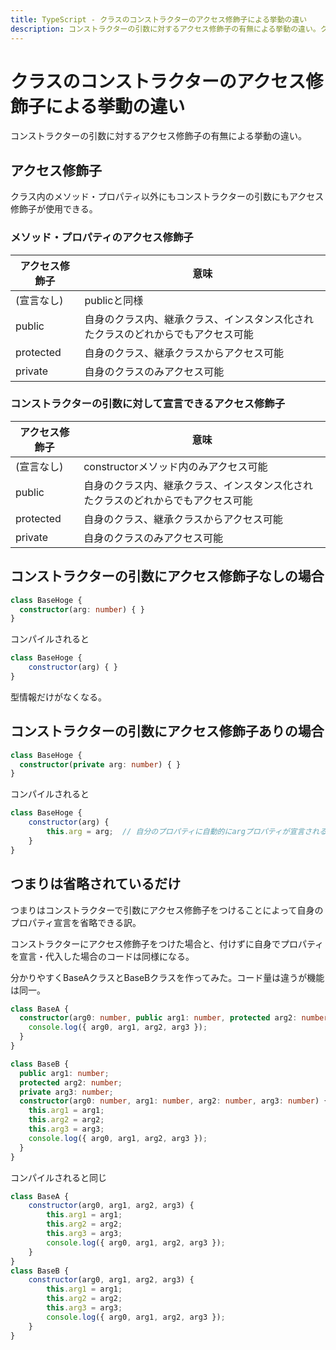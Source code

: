 ```yaml
---
title: TypeScript - クラスのコンストラクターのアクセス修飾子による挙動の違い
description: コンストラクターの引数に対するアクセス修飾子の有無による挙動の違い。クラス内のメソッド・プロパティ以外にもコンストラクターの引数にもアクセス修飾子が使用できる。
---
```


# クラスのコンストラクターのアクセス修飾子による挙動の違い

コンストラクターの引数に対するアクセス修飾子の有無による挙動の違い。

## アクセス修飾子

クラス内のメソッド・プロパティ以外にもコンストラクターの引数にもアクセス修飾子が使用できる。

### メソッド・プロパティのアクセス修飾子

|アクセス修飾子|意味|
|---|---|
|(宣言なし)|publicと同様|
|public|自身のクラス内、継承クラス、インスタンス化されたクラスのどれからでもアクセス可能|
|protected|自身のクラス、継承クラスからアクセス可能|
|private|自身のクラスのみアクセス可能|

### コンストラクターの引数に対して宣言できるアクセス修飾子

|アクセス修飾子|意味|
|---|---|
|(宣言なし)|constructorメソッド内のみアクセス可能|
|public|自身のクラス内、継承クラス、インスタンス化されたクラスのどれからでもアクセス可能|
|protected|自身のクラス、継承クラスからアクセス可能|
|private|自身のクラスのみアクセス可能|

## コンストラクターの引数にアクセス修飾子なしの場合

```ts
class BaseHoge {
  constructor(arg: number) { }
}
```

コンパイルされると

```js
class BaseHoge {
    constructor(arg) { }
}
```

型情報だけがなくなる。

## コンストラクターの引数にアクセス修飾子ありの場合

```ts
class BaseHoge {
  constructor(private arg: number) { }
}
```

コンパイルされると

```js
class BaseHoge {
    constructor(arg) {
        this.arg = arg;  // 自分のプロパティに自動的にargプロパティが宣言される
    }
}
```

## つまりは省略されているだけ

つまりはコンストラクターで引数にアクセス修飾子をつけることによって自身のプロパティ宣言を省略できる訳。

コンストラクターにアクセス修飾子をつけた場合と、付けずに自身でプロパティを宣言・代入した場合のコードは同様になる。

分かりやすくBaseAクラスとBaseBクラスを作ってみた。コード量は違うが機能は同一。


```ts
class BaseA {
  constructor(arg0: number, public arg1: number, protected arg2: number, private arg3: number) {
    console.log({ arg0, arg1, arg2, arg3 });
  }
}

class BaseB {
  public arg1: number;
  protected arg2: number;
  private arg3: number;
  constructor(arg0: number, arg1: number, arg2: number, arg3: number) {
    this.arg1 = arg1;
    this.arg2 = arg2;
    this.arg3 = arg3;
    console.log({ arg0, arg1, arg2, arg3 });
  }
}
```

コンパイルされると同じ


```js
class BaseA {
    constructor(arg0, arg1, arg2, arg3) {
        this.arg1 = arg1;
        this.arg2 = arg2;
        this.arg3 = arg3;
        console.log({ arg0, arg1, arg2, arg3 });
    }
}
class BaseB {
    constructor(arg0, arg1, arg2, arg3) {
        this.arg1 = arg1;
        this.arg2 = arg2;
        this.arg3 = arg3;
        console.log({ arg0, arg1, arg2, arg3 });
    }
}
```
